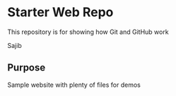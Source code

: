 # Starter Web Repo

This repository is for showing how Git and GitHub work

Sajib
## Purpose

Sample website with plenty of files for demos